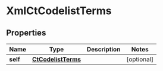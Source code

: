

# XmlCtCodelistTerms

## Properties

Name | Type | Description | Notes
------------ | ------------- | ------------- | -------------
**self** | [**CtCodelistTerms**](CtCodelistTerms.md) |  |  [optional]




